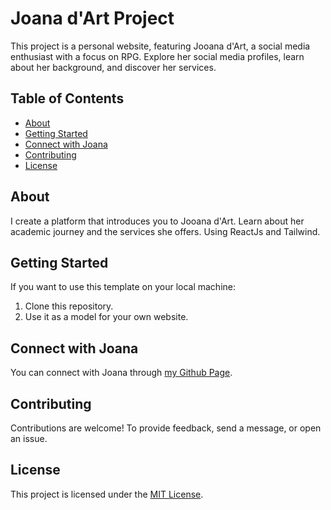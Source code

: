 # Joana d'Art Project

This project is a personal website, featuring Jooana d'Art, a social media enthusiast with a focus on RPG. Explore her social media profiles, learn about her background, and discover her services.

## Table of Contents

- [About](#about)
- [Getting Started](#getting-started)
- [Connect with Joana](#connect-with-joana)
- [Contributing](#contributing)
- [License](#license)

## About

I create a platform that introduces you to Jooana d'Art. Learn about her academic journey and the services she offers. Using ReactJs and Tailwind.

## Getting Started

If you want to use this template on your local machine:

1. Clone this repository.
2. Use it as a model for your own website.

## Connect with Joana

You can connect with Joana through  [my Github Page](https://renanbotasse.github.io/joo).

## Contributing

Contributions are welcome! To provide feedback, send a message, or open an issue.

## License

This project is licensed under the [MIT License](LICENSE).
